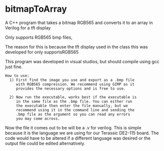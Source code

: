 # bitmapToArray
A C++ program that takes a bitmap RGB565 and converts it to an array in Verilog for a tft display




Only supports RGB565 bmp files,

The reason for this is because the tft display used in 
the class this was developed for only supportsRGB565

This program was developed in visual studios,
but should compile using gcc just fine.


    How to use:
      1) First find the image you use and export as a .bmp file
         with RGB565 compression. We recommend using GIMP as it
         provides the necessary options and is free to use.
         
      2) Now run the executable, works best if the executable is 
         in the same file as the .bmp file. You can either run 
         the executable then enter the file manually, but we
         recommend using it in the command line and sending the
         .bmp file as the argument so you can read any errors
         you may come across.

Now the file it comes out to be will be a .v for verilog. 
This is simple because it is the language we are using for
our Terassic DE2-115 board. The code would have to be 
altered if a different language was desired or the output 
file could be edited alternatively.
